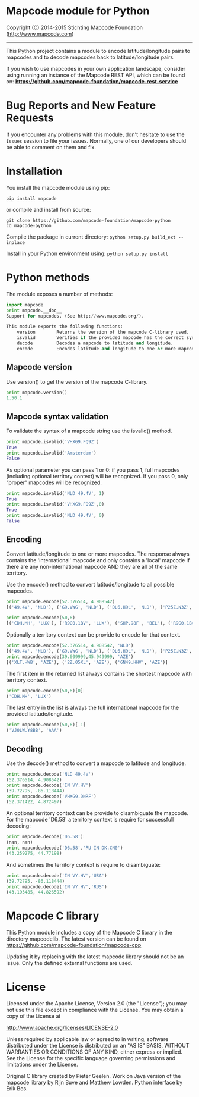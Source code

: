# Mapcode module for Python

Copyright (C) 2014-2015 Stichting Mapcode Foundation (http://www.mapcode.com)

----

This Python project contains a module to encode latitude/longitude pairs
to mapcodes and to decode mapcodes back to latitude/longitude pairs.

If you wish to use mapcodes in your own application landscape, consider
using running an instance of the Mapcode REST API, which can be found
on: **https://github.com/mapcode-foundation/mapcode-rest-service**

# Bug Reports and New Feature Requests

If you encounter any problems with this module, don't hesitate to use the
`Issues` session to file your issues. Normally, one of our developers
should be able to comment on them and fix.

# Installation

You install the mapcode module using pip:

```
pip install mapcode
```

or compile and install from source:

```
git clone https://github.com/mapcode-foundation/mapcode-python
cd mapcode-python
```

Compile the package in current directory: `python setup.py build_ext --inplace`

Install in your Python environment using: `python setup.py install`

# Python methods

The module exposes a number of methods:

```python
import mapcode
print mapcode.__doc__
Support for mapcodes. (See http://www.mapcode.org/).

This module exports the following functions:
    version        Returns the version of the mapcode C-library used.
    isvalid        Verifies if the provided mapcode has the correct syntax.
    decode         Decodes a mapcode to latitude and longitude.
    encode         Encodes latitude and longitude to one or more mapcodes.
```

## Mapcode version

Use version() to get the version of the mapcode C-library.

```python
print mapcode.version()
1.50.1
```

## Mapcode syntax validation

To validate the syntax of a mapcode string use the isvalid() method.

```python
print mapcode.isvalid('VHXG9.FQ9Z')
True
print mapcode.isvalid('Amsterdam')
False
```

As optional parameter you can pass 1 or 0: if you pass 1, full mapcodes
(including optional territory context) will be recognized. If you pass 0,
only “proper” mapcodes will be recognized.

```python
print mapcode.isvalid('NLD 49.4V', 1)
True
print mapcode.isvalid('VHXG9.FQ9Z',0)
True
print mapcode.isvalid('NLD 49.4V', 0)
False
```

## Encoding

Convert latitude/longitude to one or more mapcodes. The response always
contains the 'international' mapcode and only contains a 'local' mapcode
if there are any non-international mapcode AND they are all of the same
territory.

Use the encode() method to convert latitude/longitude to all possible
mapcodes.

```python
print mapcode.encode(52.376514, 4.908542)
[('49.4V', 'NLD'), ('G9.VWG', 'NLD'), ('DL6.H9L', 'NLD'), ('P25Z.N3Z', 'NLD'), ('VHXGB.1J9J', 'AAA')]

print mapcode.encode(50,6)
[('CDH.MH', 'LUX'), ('R9G0.1BV', 'LUX'), ('SHP.98F', 'BEL'), ('R9G0.1BV', 'BEL'), ('0B46.W1Z', 'DEU'), ('R9G0.1BV', 'FRA'), ('VJ0LW.Y8BB', 'AAA')]
```

Optionally a territory context can be provide to encode for that context.

```python
print mapcode.encode(52.376514, 4.908542, 'NLD')
[('49.4V', 'NLD'), ('G9.VWG', 'NLD'), ('DL6.H9L', 'NLD'), ('P25Z.N3Z', 'NLD')]
print mapcode.encode(39.609999,45.949999, 'AZE')
[('XLT.HWB', 'AZE'), ('2Z.05XL', 'AZE'), ('6N49.HHV', 'AZE')]
```

The first item in the returned list always contains the shortest mapcode
with territory context.

```python
print mapcode.encode(50,6)[0]
('CDH.MH', 'LUX')
```

The last entry in the list is always the full international mapcode for
the provided latitude/longitude.

```python
print mapcode.encode(50,6)[-1]
('VJ0LW.Y8BB', 'AAA')
```

## Decoding

Use the decode() method to convert a mapcode to latitude and longitude.

```python
print mapcode.decode('NLD 49.4V')
(52.376514, 4.908542)
print mapcode.decode('IN VY.HV')
(39.72795, -86.118444)
print mapcode.decode('VHXG9.DNRF')
(52.371422, 4.872497)
```

An optional territory context can be provide to disambiguate the mapcode.
For the mapcode 'D6.58' a territory context is require for successfull
decoding:

```python
print mapcode.decode('D6.58')
(nan, nan)
print mapcode.decode('D6.58','RU-IN DK.CN0')
(43.259275, 44.77198)
```

And sometimes the territory context is require to disambiguate:

```python
print mapcode.decode('IN VY.HV','USA')
(39.72795, -86.118444)
print mapcode.decode('IN VY.HV','RUS')
(43.193485, 44.826592)
```

# Mapcode C library

This Python module includes a copy of the Mapcode C library in the
directory mapcodelib. The latest version can be found on
https://github.com/mapcode-foundation/mapcode-cpp

Updating it by replacing with the latest mapcode library should not
be an issue. Only the defined external functions are used.

# License

Licensed under the Apache License, Version 2.0 (the "License");
you may not use this file except in compliance with the License.
You may obtain a copy of the License at

   http://www.apache.org/licenses/LICENSE-2.0

Unless required by applicable law or agreed to in writing, software
distributed under the License is distributed on an "AS IS" BASIS,
WITHOUT WARRANTIES OR CONDITIONS OF ANY KIND, either express or implied.
See the License for the specific language governing permissions and
limitations under the License.

Original C library created by Pieter Geelen. Work on Java version
of the mapcode library by Rijn Buve and Matthew Lowden. Python
interface by Erik Bos.
